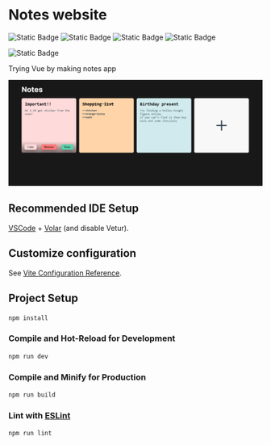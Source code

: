 # Notes website

![Static Badge](https://img.shields.io/badge/HTML-%23454545?logo=html5)
![Static Badge](https://img.shields.io/badge/CSS-%23454545?logo=css3&logoColor=%231572B6)
![Static Badge](https://img.shields.io/badge/JavaScript-333333?logo=javascript)
![Static Badge](https://img.shields.io/badge/Vue.js-333333?logo=vuedotjs&logoColor=4FC08D)

![Static Badge](https://img.shields.io/badge/1-Beginner-%2373B234)

Trying Vue by making notes app

![Picture of website](./notes.png)

## Recommended IDE Setup

[VSCode](https://code.visualstudio.com/) + [Volar](https://marketplace.visualstudio.com/items?itemName=Vue.volar) (and disable Vetur).

## Customize configuration

See [Vite Configuration Reference](https://vitejs.dev/config/).

## Project Setup

```sh
npm install
```

### Compile and Hot-Reload for Development

```sh
npm run dev
```

### Compile and Minify for Production

```sh
npm run build
```

### Lint with [ESLint](https://eslint.org/)

```sh
npm run lint
```
